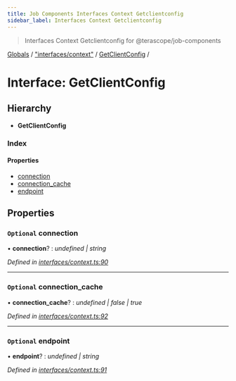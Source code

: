 ```yaml
---
title: Job Components Interfaces Context Getclientconfig
sidebar_label: Interfaces Context Getclientconfig
---
```


> Interfaces Context Getclientconfig for @terascope/job-components

[Globals](../overview.md) / ["interfaces/context"](../modules/_interfaces_context_.md) / [GetClientConfig](_interfaces_context_.getclientconfig.md) /

# Interface: GetClientConfig

## Hierarchy

* **GetClientConfig**

### Index

#### Properties

* [connection](_interfaces_context_.getclientconfig.md#optional-connection)
* [connection_cache](_interfaces_context_.getclientconfig.md#optional-connection_cache)
* [endpoint](_interfaces_context_.getclientconfig.md#optional-endpoint)

## Properties

### `Optional` connection

• **connection**? : *undefined | string*

*Defined in [interfaces/context.ts:90](https://github.com/terascope/teraslice/tree/0c8b1cfadd6cd255811e506264906c5373f2ebea/packages/job-components/interfaces/context.ts#L90)*

___

### `Optional` connection_cache

• **connection_cache**? : *undefined | false | true*

*Defined in [interfaces/context.ts:92](https://github.com/terascope/teraslice/tree/0c8b1cfadd6cd255811e506264906c5373f2ebea/packages/job-components/interfaces/context.ts#L92)*

___

### `Optional` endpoint

• **endpoint**? : *undefined | string*

*Defined in [interfaces/context.ts:91](https://github.com/terascope/teraslice/tree/0c8b1cfadd6cd255811e506264906c5373f2ebea/packages/job-components/interfaces/context.ts#L91)*
